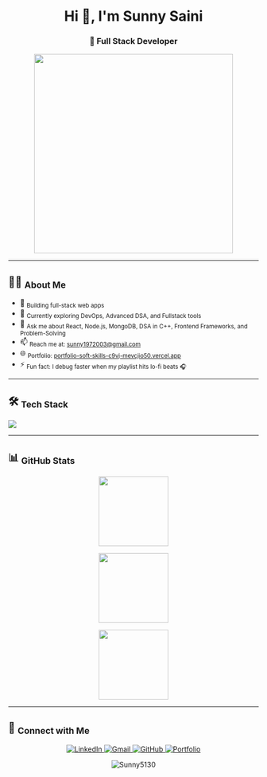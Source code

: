 <h1 align="center">Hi 👋, I'm Sunny Saini</h1>

<h3 align="center">🚀 Full Stack Developer</h3>

<p align="center">
  <img src="https://user-images.githubusercontent.com/74038190/212748830-4c709398-a386-4761-84d7-9e10b98fbe6e.gif" width="400"/>
</p>

---

## 👨‍💻 <sub>About Me</sub>

- 🚧 <sub>Building full-stack web apps</sub>  
- 🌱 <sub>Currently exploring DevOps, Advanced DSA, and Fullstack tools</sub>  
- 💬 <sub>Ask me about React, Node.js, MongoDB, DSA in C++, Frontend Frameworks, and Problem-Solving</sub>  
- 📫 <sub>Reach me at: <a href="mailto:sunny1972003@gmail.com">sunny1972003@gmail.com</a></sub>  
- 🌐 <sub>Portfolio: <a href="https://portfolio-sunnysaini.vercel.app/">portfolio-soft-skills-c9vj-mevcjio50.vercel.app</a></sub>  
- ⚡ <sub>Fun fact: I debug faster when my playlist hits lo-fi beats 🎧</sub>

---

## 🛠️ <sub>Tech Stack</sub>

<p align="left">
  <img src="https://skillicons.dev/icons?i=js,ts,cpp,php,react,nodejs,nestjs,express,mongodb,mysql,html,css,bootstrap,angular,git,linux,docker,vscode" />
</p>

---

## 📊 <sub>GitHub Stats</sub>

<p align="center">
  <img src="https://github-readme-stats.vercel.app/api?username=sunny5130&show_icons=true&theme=tokyonight&hide_title=true" height="140"/>
</p>

<p align="center">
  <img src="https://github-readme-streak-stats.herokuapp.com/?user=sunny5130&theme=tokyonight&hide_title=true" height="140"/>
</p>


<p align="center">
  <img src="https://github-readme-stats.vercel.app/api/top-langs/?username=sunny5130&layout=compact&theme=tokyonight&hide_title=true" height="140"/>
</p>

---

## 🔗 <sub>Connect with Me</sub>

<p align="center">
  <a href="https://linkedin.com/in/sunny-sainis" target="_blank">
    <img src="https://skillicons.dev/icons?i=linkedin" alt="LinkedIn" />
  </a>
  <a href="mailto:sunny1972003@gmail.com" target="_blank">
    <img src="https://skillicons.dev/icons?i=gmail" alt="Gmail" />
  </a>
  <a href="https://github.com/Sunny5130" target="_blank">
    <img src="https://skillicons.dev/icons?i=github" alt="GitHub" />
  </a>
  <a href="https://portfolio-soft-skills-c9vj-mevcjio50.vercel.app" target="_blank">
    <img src="https://skillicons.dev/icons?i=vercel" alt="Portfolio" />
  </a>
</p>
<p align="center">
  <img src="https://komarev.com/ghpvc/?username=Sunny5130&label=Profile%20views&color=0e75b6&style=flat" alt="Sunny5130" />
</p>
